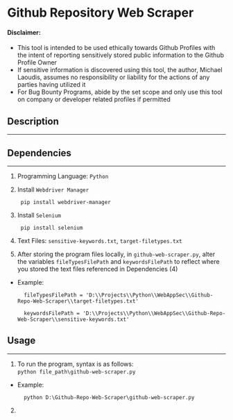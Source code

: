 # Github Repository Web Scraper

#### **Disclaimer**:
- This tool is intended to be used ethically towards Github Profiles with the intent of reporting sensitively stored public information to the Github Profile Owner
- If sensitive information is discovered using this tool, the author, Michael Laoudis, assumes no responsibility or liability for the actions of any parties having utilized it
- For Bug Bounty Programs, abide by the set scope and only use this tool on company or developer related profiles if permitted

## Description
<hr>


## Dependencies
<hr>

1. Programming Language: `Python`

2. Install `Webdriver Manager`

        pip install webdriver-manager

3. Install `Selenium` 

        pip install selenium

3. Text Files: `sensitive-keywords.txt`, `target-filetypes.txt`
4. After storing the program files locally, in `github-web-scraper.py`, alter the variables `fileTypesFilePath` and `keywordsFilePath` to reflect where you stored the text files referenced in Dependencies (4)

- Example:


        fileTypesFilePath = 'D:\\Projects\\Python\\WebAppSec\\Github-Repo-Web-Scraper\\target-filetypes.txt'

        keywordsFilePath = 'D:\\Projects\\Python\\WebAppSec\\Github-Repo-Web-Scraper\\sensitive-keywords.txt'

## Usage
<hr>

1. To run the program, syntax is as follows:  
`python file_path\github-web-scraper.py`

- Example:

        python D:\Github-Repo-Web-Scraper\github-web-scraper.py

2. 


